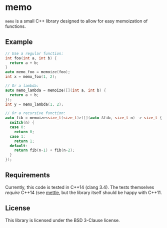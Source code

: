 # memo

``memo`` is a small C++ library designed to allow for easy memoization of
functions.

## Example

```c++
// Use a regular function:
int foo(int a, int b) {
  return a + b;
}
auto memo_foo = memoize(foo);
int x = memo_foo(1, 2);

// Or a lambda:
auto memo_lambda = memoize([](int a, int b) {
  return a + b;
});
int y = memo_lambda(1, 2);

// Or a recursive function:
auto fib = memoize<size_t(size_t)>([](auto &fib, size_t n) -> size_t {
  switch(n) {
  case 0:
    return 0;
  case 1:
    return 1;
  default:
    return fib(n-1) + fib(n-2);
  }
});
```

## Requirements

Currently, this code is tested in C++14 (clang 3.4). The tests themselves
*require* C++14 (see [mettle](http://jimporter.github.io/mettle/), but the
library itself should be happy with C++11.

## License

This library is licensed under the BSD 3-Clause license.
